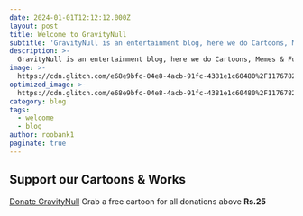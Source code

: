 ```yaml
---
date: 2024-01-01T12:12:12.000Z
layout: post
title: Welcome to GravityNull
subtitle: 'GravityNull is an entertainment blog, here we do Cartoons, Memes & Fun :D'
description: >-
  GravityNull is an entertainment blog, here we do Cartoons, Memes & Fun :D
image: >-
  https://cdn.glitch.com/e68e9bfc-04e8-4acb-91fc-4381e1c60480%2F117678222_3241061209325910_6383338474867901194_o.jpg?v=1611649078280
optimized_image: >-
  https://cdn.glitch.com/e68e9bfc-04e8-4acb-91fc-4381e1c60480%2F117678222_3241061209325910_6383338474867901194_o.jpg?v=1611649078280
category: blog
tags:
  - welcome
  - blog
author: roobank1
paginate: true
---
```






Support our Cartoons & Works
----------------------------
[Donate GravityNull](upi://pay?pa=roobank1@okicici&pn=GRAVITYNULL&cu=INR) 
Grab a free cartoon for all donations above **Rs.25**
